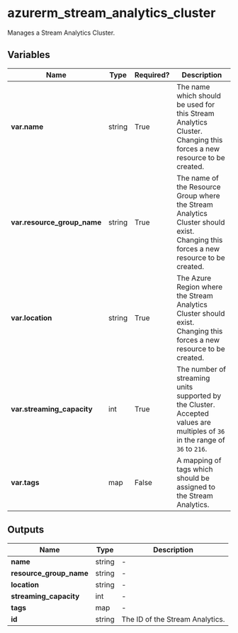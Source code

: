 # azurerm_stream_analytics_cluster

Manages a Stream Analytics Cluster.

## Variables

| Name | Type | Required? |  Description |
| ---- | ---- | --------- |  ----------- |
| **var.name** | string | True | The name which should be used for this Stream Analytics Cluster. Changing this forces a new resource to be created. | 
| **var.resource_group_name** | string | True | The name of the Resource Group where the Stream Analytics Cluster should exist. Changing this forces a new resource to be created. | 
| **var.location** | string | True | The Azure Region where the Stream Analytics Cluster should exist. Changing this forces a new resource to be created. | 
| **var.streaming_capacity** | int | True | The number of streaming units supported by the Cluster. Accepted values are multiples of `36` in the range of `36` to `216`. | 
| **var.tags** | map | False | A mapping of tags which should be assigned to the Stream Analytics. | 



## Outputs

| Name | Type | Description |
| ---- | ---- | --------- | 
| **name** | string  | - | 
| **resource_group_name** | string  | - | 
| **location** | string  | - | 
| **streaming_capacity** | int  | - | 
| **tags** | map  | - | 
| **id** | string  | The ID of the Stream Analytics. | 